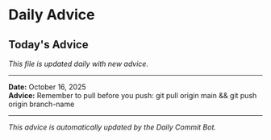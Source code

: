 # Daily Advice

## Today's Advice
*This file is updated daily with new advice.*

---

**Date:** October 16, 2025  
**Advice:** Remember to pull before you push: git pull origin main && git push origin branch-name

---

*This advice is automatically updated by the Daily Commit Bot.*
